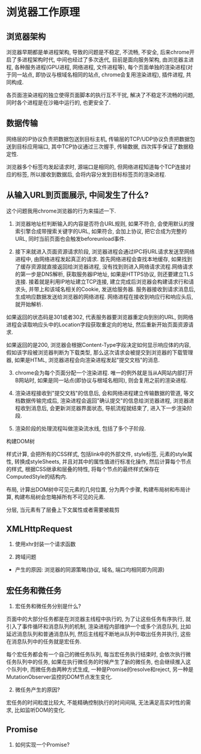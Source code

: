 # 浏览器工作原理

## 浏览器架构

浏览器早期都是单进程架构, 导致的问题是不稳定, 不流畅, 不安全, 后来chrome开启了多进程架构时代, 中间也经过了多次迭代, 目前是面向服务架构, 由浏览器主进程, 各种服务进程(GPU进程, 网络进程, 文件进程等), 每个页面单独的渲染进程(对于同一站点, 即协议与根域名相同的站点, chrome会复用渲染进程), 插件进程, 共同构成.

各页面渲染进程的独立使得页面脚本的执行互不干扰, 解决了不稳定不流畅的问题, 同时各个进程是在沙箱中运行的, 也更安全了.

## 数据传输

网络层的IP协议负责把数据包送到目标主机, 传输层的TCP/UDP协议负责把数据包送到目标应用端口, 其中TCP协议通过三次握手, 传输数据, 四次挥手保证了数据稳定性.

浏览器多个标签均发起请求时, 源端口是相同的, 但网络进程知道每个TCP连接对应的标签, 所以接收到数据后, 会将内容分发到目标标签页的渲染进程.

## 从输入URL到页面展示, 中间发生了什么?

这个问题我用chrome浏览器的行为来描述一下.

1. 浏览器地址栏判断输入的内容是否符合URL规则, 如果不符合, 会使用默认的搜索引擎合成带搜索关键字的URL, 如果符合, 会加上协议, 把它合成为完整的URL, 同时当前页面也会触发beforeunload事件.

2. 接下来就进入页面资源请求阶段, 浏览器进程会通过IPC将URL请求发送至网络进程中, 由网络进程发起真正的请求. 首先网络进程会查找本地缓存, 如果找到了缓存资源就直接返回给浏览器进程, 没有找到则进入网络请求流程.网络请求的第一步是DNS解析, 获取服务器IP地址, 如果是HTTPS协议, 则还要建立TLS连接. 接着就是利用IP地址建立TCP连接, 建立完成后浏览器会构建请求行和请求头, 并带上和该域名相关的Cookie, 发送给服务器. 服务器接收到请求消息后, 生成响应数据发送给浏览器的网络进程. 网络进程在接收到响应行和响应头后, 就开始解析.

如果返回的状态码是301或者302, 代表服务器要浏览器重定向到别的URL, 则网络进程会读取响应头中的Location字段获取重定向的地址, 然后重新开始页面资源请求.

如果返回的是200, 浏览器会根据Content-Type字段决定如何显示响应体的内容, 假如该字段被浏览器判断为下载类型, 那么这次请求会被提交到浏览器的下载管理器, 如果是HTML, 浏览器进程会向渲染进程发起"提交文档"的消息.

3. chrome会为每个页面分配一个渲染进程. 唯一的例外就是当从A网站内部打开B网站时, 如果是同一站点(即协议与根域名相同), 则会复用之前的渲染进程. 

4. 渲染进程接收到"提交文档"的信息后, 会和网络进程建立传输数据的管道, 等文档数据传输完成后, 渲染进程会返回"确认提交"的信息给浏览器进程, 浏览器进程收到消息后, 会更新浏览器界面状态, 导航流程就结束了, 进入下一步渲染阶段.

5. 渲染阶段的处理流程叫做渲染流水线, 包括了多个子阶段.

构建DOM树

样式计算, 会把所有的CSS样式, 包括link中的外部文件, style标签, 元素的style属性, 转换成styleSheets, 并且对其中的属性值进行标准化操作, 然后计算每个节点的样式, 根据CSS继承和层叠的特性, 将每个节点的最终样式保存在ComputedStyle的结构内.

布局, 计算出DOM树中可见元素的几何位置, 分为两个步骤, 构建布局树和布局计算, 构建布局树会忽略掉所有不可见的元素.

分层, 当元素有了层叠上下文属性或者需要被裁剪

## XMLHttpRequest

1. 使用xhr封装一个请求函数

2. 跨域问题

- 产生的原因: 浏览器的同源策略(协议, 域名, 端口均相同即为同源)

## 宏任务和微任务

1. 宏任务和微任务分别是什么?

页面中的大部分任务都是在浏览器主线程中执行的, 为了让这些任务有序执行, 就引入了事件循环和消息队列的机制, 渲染进程内部维护一个或多个消息队列, 比如延迟消息队列和普通消息队列, 然后主线程不断地从队列中取出任务并执行, 这些在消息队列中的任务就是宏任务.

每个宏任务都会有一个自己的微任务队列, 每当宏任务执行结束时, 会依次执行微任务队列中的任务, 如果在执行微任务的时候产生了新的微任务, 也会继续推入这个队列中, 而微任务由两种方式生成, 一种是Promise的resolve和reject, 另一种是MutationObserver监控的DOM节点发生变化.

2. 微任务产生的原因?

宏任务的时间粒度比较大, 不能精确控制执行的时间间隔, 无法满足高实时性的需求, 比如监听DOM的变化.

## Promise

1. 如何实现一个Promise?